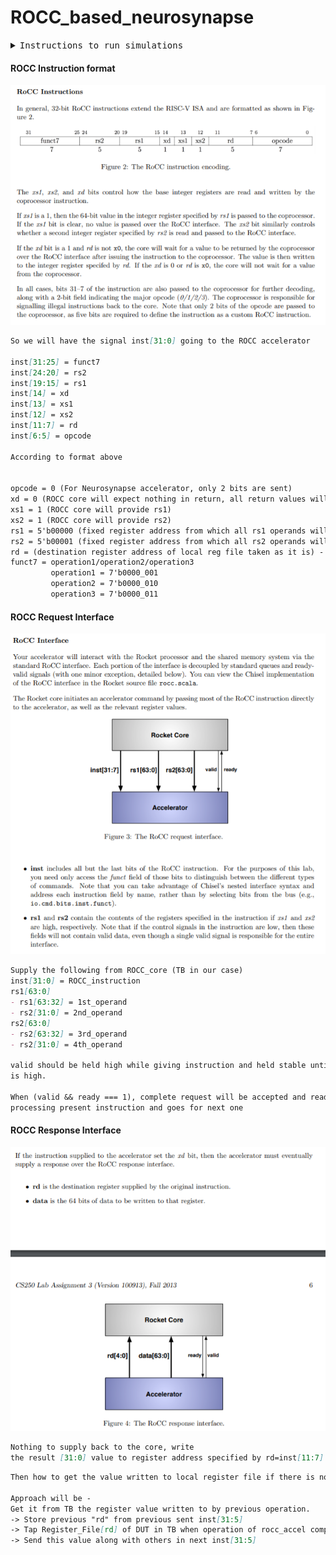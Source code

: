 # ROCC_based_neurosynapse


<details><summary><tt> Instructions to run simulations </tt></summary>
<p>

#### Run 1st operation design + TB
```
cd run_scripts
chmod +x run_operation1.sh
./run_operation1.sh
```


```diff
- o/p log "log_operation1.txt" will be created inside "log" directory
```

#### Run 2nd operation design + TB
```
cd run_scripts
chmod +x run_operation2.sh
./run_operation2.sh


```


```diff
- o/p log "log_operation2.txt" will be created inside "log" directory
```

#### Run 3rd operation design + TB
```
cd run_scripts
chmod +x run_operation3.sh
./run_operation3.sh
```


```diff
- o/p log "log_operation3.txt" will be created inside "log" directory
```


</p>
</details>



#### ROCC Instruction format
![ROCC_instruction_format](manuals/ROCC_ISA.PNG)

```md
So we will have the signal inst[31:0] going to the ROCC accelerator

inst[31:25] = funct7
inst[24:20] = rs2
inst[19:15] = rs1
inst[14] = xd
inst[13] = xs1
inst[12] = xs2
inst[11:7] = rd
inst[6:5] = opcode 

According to format above


opcode = 0 (For Neurosynapse accelerator, only 2 bits are sent)
xd = 0 (ROCC core will expect nothing in return, all return values will be stored in local physical register file)
xs1 = 1 (ROCC core will provide rs1)
xs2 = 1 (ROCC core will provide rs2)
rs1 = 5'b00000 (fixed register address from which all rs1 operands will come)
rs2 = 5'b00001 (fixed register address from which all rs2 operands will come)
rd = (destination register address of local reg file taken as it is) - 5 bits so 32 addresses possible
funct7 = operation1/operation2/operation3
         operation1 = 7'b0000_001
         operation2 = 7'b0000_010
         operation3 = 7'b0000_011

```

#### ROCC Request Interface
![ROCC_request_interface](manuals/ROCC_request_intf.PNG)

```md
Supply the following from ROCC_core (TB in our case)
inst[31:0] = ROCC_instruction
rs1[63:0]
- rs1[63:32] = 1st_operand
- rs2[31:0] = 2nd_operand
rs2[63:0]
- rs2[63:32] = 3rd_operand
- rs2[31:0] = 4th_operand  

valid should be held high while giving instruction and held stable until ready (coming from ROCC_accel)
is high.

When (valid && ready === 1), complete request will be accepted and ready will be made low until ROCC_accel completes 
processing present instruction and goes for next one
```

#### ROCC Response Interface
![ROCC_reponse_interface](manuals/ROCC_response_intf.PNG)


```md
Nothing to supply back to the core, write 
the result [31:0] value to register address specified by rd=inst[11:7]
```
```md
Then how to get the value written to local register file if there is no reg_read stage or spec does not allow it?

Approach will be -
Get it from TB the register value written to by previous operation. 
-> Store previous "rd" from previous sent inst[31:5]
-> Tap Register_File[rd] of DUT in TB when operation of rocc_accel completes
-> Send this value along with others in next inst[31:5] 
```